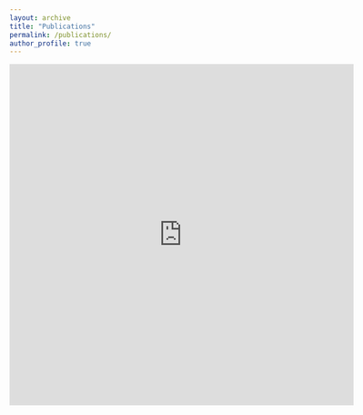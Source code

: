 ```yaml
---
layout: archive
title: "Publications"
permalink: /publications/
author_profile: true
---
```

<!--
{% if author.googlescholar %}
  You can also find my articles on <u><a href="{{author.googlescholar}}">my Google Scholar profile</a>.</u>
{% endif %}

{% include base_path %}

{% for post in site.publications reversed %}
  {% include archive-single.html %}
{% endfor %}
-->
<iframe src="https://hsd1121.github.io/publications.html"  sandbox="allow-same-origin allow-scripts" width="120%"  height="600"  scrolling="yes" seamless="seamless" frameborder="0" allowfullscreen>
</iframe>